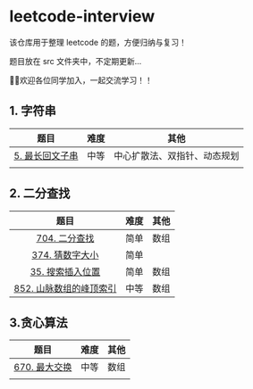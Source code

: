 # leetcode-interview

该仓库用于整理 leetcode 的题，方便归纳与复习！

题目放在 src 文件夹中，不定期更新...

👏👏欢迎各位同学加入，一起交流学习！！

## 1. 字符串

|                             题目                             | 难度 |             其他             |
| :----------------------------------------------------------: | :--: | :--------------------------: |
| [5. 最长回文子串](https://github.com/fwr220807/leetcode-interview/blob/main/src/0005.最长回文子串.md) | 中等 | 中心扩散法、双指针、动态规划 |
|                                                              |      |                              |

## 2. 二分查找

|                             题目                             | 难度 | 其他 |
| :----------------------------------------------------------: | :--: | :--: |
| [704. 二分查找](https://github.com/fwr220807/leetcode-interview/blob/main/src/0704.二分查找.md) | 简单 | 数组 |
| [374. 猜数字大小](https://github.com/fwr220807/leetcode-interview/blob/main/src/0374.猜数字大小.md) | 简单 |      |
| [35. 搜索插入位置](https://github.com/fwr220807/leetcode-interview/blob/main/src/0035.搜索插入位置.md) | 简单 | 数组 |
| [852. 山脉数组的峰顶索引](https://github.com/fwr220807/leetcode-interview/blob/main/src/0852.山脉数组的峰顶索引.md) | 中等 | 数组 |

## 3.贪心算法

|                             题目                             | 难度 | 其他 |
| :----------------------------------------------------------: | :--: | :--: |
| [670. 最大交换](https://github.com/fwr220807/leetcode-interview/blob/main/src/0670.最大交换.md) | 中等 | 数组 |
|                                                              |      |      |
